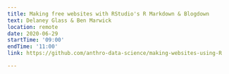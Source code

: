 ```yaml
---
title: Making free websites with RStudio's R Markdown & Blogdown
text: Delaney Glass & Ben Marwick 
location: remote
date: 2020-06-29
startTime: '09:00'
endTime: '11:00'
link: https://github.com/anthro-data-science/making-websites-using-R

---
```

